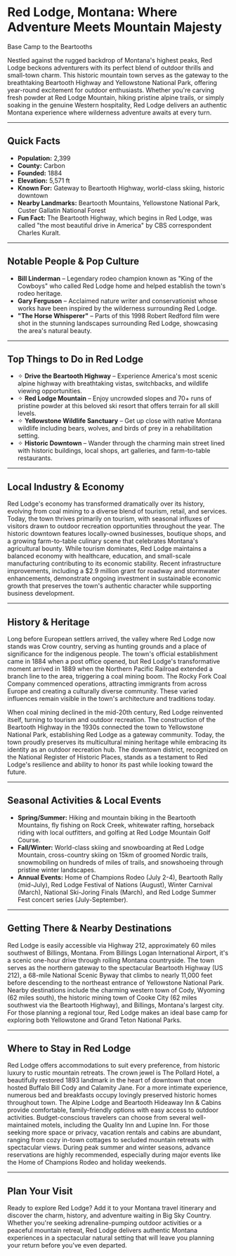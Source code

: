 # Red Lodge, Montana: Where Adventure Meets Mountain Majesty
Base Camp to the Beartooths

Nestled against the rugged backdrop of Montana's highest peaks, Red Lodge beckons adventurers with its perfect blend of outdoor thrills and small-town charm. This historic mountain town serves as the gateway to the breathtaking Beartooth Highway and Yellowstone National Park, offering year-round excitement for outdoor enthusiasts. Whether you're carving fresh powder at Red Lodge Mountain, hiking pristine alpine trails, or simply soaking in the genuine Western hospitality, Red Lodge delivers an authentic Montana experience where wilderness adventure awaits at every turn.

---

## Quick Facts

- **Population:** 2,399
- **County:** Carbon
- **Founded:** 1884
- **Elevation:** 5,571 ft
- **Known For:** Gateway to Beartooth Highway, world-class skiing, historic downtown
- **Nearby Landmarks:** Beartooth Mountains, Yellowstone National Park, Custer Gallatin National Forest
- **Fun Fact:** The Beartooth Highway, which begins in Red Lodge, was called "the most beautiful drive in America" by CBS correspondent Charles Kuralt.

---

## Notable People & Pop Culture

- **Bill Linderman** – Legendary rodeo champion known as "King of the Cowboys" who called Red Lodge home and helped establish the town's rodeo heritage.
- **Gary Ferguson** – Acclaimed nature writer and conservationist whose works have been inspired by the wilderness surrounding Red Lodge.
- **"The Horse Whisperer"** – Parts of this 1998 Robert Redford film were shot in the stunning landscapes surrounding Red Lodge, showcasing the area's natural beauty.

---

## Top Things to Do in Red Lodge

- ✧ **Drive the Beartooth Highway** – Experience America's most scenic alpine highway with breathtaking vistas, switchbacks, and wildlife viewing opportunities.
- ✧ **Red Lodge Mountain** – Enjoy uncrowded slopes and 70+ runs of pristine powder at this beloved ski resort that offers terrain for all skill levels.
- ✧ **Yellowstone Wildlife Sanctuary** – Get up close with native Montana wildlife including bears, wolves, and birds of prey in a rehabilitation setting.
- ✧ **Historic Downtown** – Wander through the charming main street lined with historic buildings, local shops, art galleries, and farm-to-table restaurants.

---

## Local Industry & Economy

Red Lodge's economy has transformed dramatically over its history, evolving from coal mining to a diverse blend of tourism, retail, and services. Today, the town thrives primarily on tourism, with seasonal influxes of visitors drawn to outdoor recreation opportunities throughout the year. The historic downtown features locally-owned businesses, boutique shops, and a growing farm-to-table culinary scene that celebrates Montana's agricultural bounty. While tourism dominates, Red Lodge maintains a balanced economy with healthcare, education, and small-scale manufacturing contributing to its economic stability. Recent infrastructure improvements, including a $2.9 million grant for roadway and stormwater enhancements, demonstrate ongoing investment in sustainable economic growth that preserves the town's authentic character while supporting business development.

---

## History & Heritage

Long before European settlers arrived, the valley where Red Lodge now stands was Crow country, serving as hunting grounds and a place of significance for the indigenous people. The town's official establishment came in 1884 when a post office opened, but Red Lodge's transformative moment arrived in 1889 when the Northern Pacific Railroad extended a branch line to the area, triggering a coal mining boom. The Rocky Fork Coal Company commenced operations, attracting immigrants from across Europe and creating a culturally diverse community. These varied influences remain visible in the town's architecture and traditions today.

When coal mining declined in the mid-20th century, Red Lodge reinvented itself, turning to tourism and outdoor recreation. The construction of the Beartooth Highway in the 1930s connected the town to Yellowstone National Park, establishing Red Lodge as a gateway community. Today, the town proudly preserves its multicultural mining heritage while embracing its identity as an outdoor recreation hub. The downtown district, recognized on the National Register of Historic Places, stands as a testament to Red Lodge's resilience and ability to honor its past while looking toward the future.

---

## Seasonal Activities & Local Events

- **Spring/Summer:** Hiking and mountain biking in the Beartooth Mountains, fly fishing on Rock Creek, whitewater rafting, horseback riding with local outfitters, and golfing at Red Lodge Mountain Golf Course.
- **Fall/Winter:** World-class skiing and snowboarding at Red Lodge Mountain, cross-country skiing on 15km of groomed Nordic trails, snowmobiling on hundreds of miles of trails, and snowshoeing through pristine winter landscapes.
- **Annual Events:** Home of Champions Rodeo (July 2-4), Beartooth Rally (mid-July), Red Lodge Festival of Nations (August), Winter Carnival (March), National Ski-Joring Finals (March), and Red Lodge Summer Fest concert series (July-September).

---

## Getting There & Nearby Destinations

Red Lodge is easily accessible via Highway 212, approximately 60 miles southwest of Billings, Montana. From Billings Logan International Airport, it's a scenic one-hour drive through rolling Montana countryside. The town serves as the northern gateway to the spectacular Beartooth Highway (US 212), a 68-mile National Scenic Byway that climbs to nearly 11,000 feet before descending to the northeast entrance of Yellowstone National Park. Nearby destinations include the charming western town of Cody, Wyoming (62 miles south), the historic mining town of Cooke City (62 miles southwest via the Beartooth Highway), and Billings, Montana's largest city. For those planning a regional tour, Red Lodge makes an ideal base camp for exploring both Yellowstone and Grand Teton National Parks.

---

## Where to Stay in Red Lodge

Red Lodge offers accommodations to suit every preference, from historic luxury to rustic mountain retreats. The crown jewel is The Pollard Hotel, a beautifully restored 1893 landmark in the heart of downtown that once hosted Buffalo Bill Cody and Calamity Jane. For a more intimate experience, numerous bed and breakfasts occupy lovingly preserved historic homes throughout town. The Alpine Lodge and Beartooth Hideaway Inn & Cabins provide comfortable, family-friendly options with easy access to outdoor activities. Budget-conscious travelers can choose from several well-maintained motels, including the Quality Inn and Lupine Inn. For those seeking more space or privacy, vacation rentals and cabins are abundant, ranging from cozy in-town cottages to secluded mountain retreats with spectacular views. During peak summer and winter seasons, advance reservations are highly recommended, especially during major events like the Home of Champions Rodeo and holiday weekends.

---

## Plan Your Visit

Ready to explore Red Lodge? Add it to your Montana travel itinerary and discover the charm, history, and adventure waiting in Big Sky Country. Whether you're seeking adrenaline-pumping outdoor activities or a peaceful mountain retreat, Red Lodge delivers authentic Montana experiences in a spectacular natural setting that will leave you planning your return before you've even departed.
